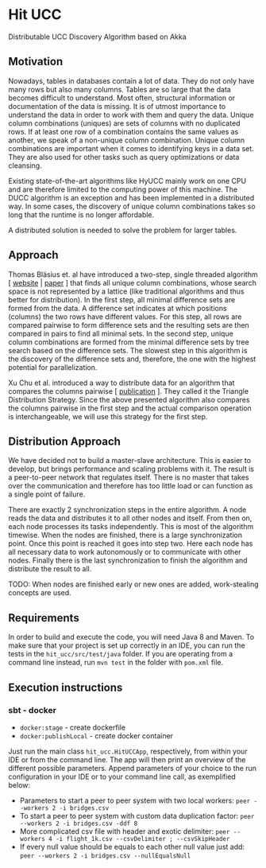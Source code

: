 # Hit UCC

Distributable UCC Discovery Algorithm based on Akka

## Motivation
Nowadays, tables in databases contain a lot of data. They do not only have many rows but also many columns. Tables are so large that the data becomes difficult to understand. Most often, structural information or documentation of the data is missing. It is of utmost importance to understand the data in order to work with them and query the data.
Unique column combinations (uniques) are sets of columns with no duplicated rows. If at least one row of a combination contains the same values as another, we speak of a non-unique column combination. Unique column combinations are important when it comes to identifying keys in a data set. They are also used for other tasks such as query optimizations or data cleansing.

Existing state-of-the-art algorithms like HyUCC mainly work on one CPU and are therefore limited to the computing power of this machine. The DUCC algorithm is an exception and has been implemented in a distributed way. In some cases, the discovery of unique column combinations takes so long that the runtime is no longer affordable.

A distributed solution is needed to solve the problem for larger tables.

## Approach

Thomas Bläsius et. al have introduced a two-step, single threaded algorithm 
[ [website](https://hpi.de/friedrich/research/enumdat)
|
[paper](https://hpi.de/friedrich/research/enumdat.html?tx_extbibsonomycsl_publicationlist%5BuserName%5D=puma-friedrich&tx_extbibsonomycsl_publicationlist%5BintraHash%5D=0aecd21152fdb3b41484d610834d7fec&tx_extbibsonomycsl_publicationlist%5BfileName%5D=EfficientlyEnumeratingHittingSetsOfHypergraphsArisingInDataProfiling.pdf&tx_extbibsonomycsl_publicationlist%5Bcontroller%5D=Document&cHash=5903f6c0f9af33a41f2c0095bc15c28a) ]
that finds all unique column combinations, whose search space is not represented by a lattice (like traditional algorithms and thus better for distribution). In the first step, all minimal difference sets are formed from the data. A difference set indicates at which positions (columns) the two rows have different values. For this step, all rows are compared pairwise to form difference sets and the resulting sets are then compared in pairs to find all minimal sets. In the second step, unique column combinations are formed from the minimal difference sets by tree search based on the difference sets.
The slowest step in this algorithm is the discovery of the difference sets and, therefore, the one with the highest potential for parallelization.

Xu Chu et al. introduced a way to distribute data for an algorithm that compares the columns pairwise [ [publication](https://dl.acm.org/citation.cfm?id=2983203) ]. They called it the Triangle Distribution Strategy. Since the above presented algorithm also compares the columns pairwise in the first step and the actual comparison operation is interchangeable, we will use this strategy for the first step.

## Distribution Approach

We have decided not to build a master-slave architecture. This is easier to develop, but brings performance and scaling problems with it. The result is a peer-to-peer network that regulates itself. There is no master that takes over the communication and therefore has too little load or can function as a single point of failure.

There are exactly 2 synchronization steps in the entire algorithm. A node reads the data and distributes it to all other nodes and itself. From then on, each node processes its tasks independently. This is most of the algorithm timewise. When the nodes are finished, there is a large synchronization point. Once this point is reached it goes into step two. Here each node has all necessary data to work autonomously or to communicate with other nodes. Finally there is the last synchronization to finish the algorithm and distribute the result to all.

TODO: When nodes are finished early or new ones are added, work-stealing concepts are used.

## Requirements

In order to build and execute the code, you will need Java 8 and Maven.
To make sure that your project is set up correctly in an IDE, you can run the tests in the `hit_ucc/src/test/java` folder. If you are operating from a command line instead, run `mvn test` in the folder with `pom.xml` file.

## Execution instructions

### sbt - docker
- `docker:stage` - create dockerfile
- `docker:publishLocal` - create docker container 

Just run the main class `hit_ucc.HitUCCApp`, respectively, from within your IDE or from the command line. The app will then print an overview of the different possible parameters. Append parameters of your choice to the run configuration in your IDE or to your command line call, as exemplified below:
* Parameters to start a peer to peer system with two local workers: `peer --workers 2 -i bridges.csv`
* To start a peer to peer system with custom data duplication factor: `peer --workers 2 -i bridges.csv -ddf 8`
* More complicated csv file with header and exotic delimiter: `peer --workers 4 -i flight_1k.csv --csvDelimiter ; --csvSkipHeader`
* If every null value should be equals to each other null value just add: `peer --workers 2 -i bridges.csv --nullEqualsNull`
